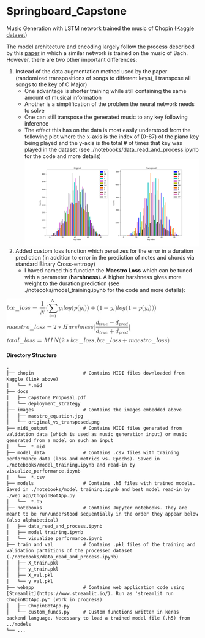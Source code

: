 # Springboard_Capstone
Music Generation with LSTM network trained the music of Chopin ([Kaggle dataset](https://www.kaggle.com/soumikrakshit/classical-music-midi))

The model architecture and encoding largely follow the process described by this [paper](https://www.tandfonline.com/doi/full/10.1080/25765299.2019.1649972) in which a similar network is trained on the music of Bach. However, there are two other important differences:
  1. Instead of the data augmentation method used by the paper (randomized transpositions of songs to different keys), I transpose all songs to the key of C Major)
      - One advantage is shorter training while still containing the same amount of musical information
      - Another is a simplification of the problem the neural network needs to solve
      - One can still transpose the generated music to any key following inference
      - The effect this has on the data is most easily understood from the following plot where the x-axis is the index of (0-87) of the piano key being played and the y-axis is the total # of times that key was played in the dataset (see ./notebooks/data_read_and_process.ipynb for the code and more details)
![](./images/original_vs_transposed.png)
  2. Added custom loss function which penalizes for the error in a duration prediction (in addition to error in the prediction of notes and chords via standard Binary Cross-entropy)
      - I haved named this function the <b>Maestro Loss</b> which can be tuned with a parameter (<b>harshness</b>). A higher harshness gives more weight to the duration prediction (see ./noteooks/model_training.ipynb for the code and more details):

![](./images/maestro_equation.jpg)
</br></br>
<b>Directory Structure</b>

    .
    ├── chopin                  # Contains MIDI files downloaded from Kaggle (link above)
    │   └── *.mid
    ├── docs                    
    │   ├── Capstone_Proposal.pdf
    │   └── deployment_strategy
    ├── images                  # Contains the images embedded above                    
    │   ├── maestro_equation.jpg
    │   └── original_vs_transposed.png
    ├── midi_output             # Contains MIDI files generated from validation data (which is used as music generation input) or music generated from a model on such an input
    │   └──  *.mid
    ├── model_data              # Contains .csv files with training performance data (loss and metrics vs. Epochs). Saved in ./notebooks/model_training.ipynb and read-in by visualize_performance.ipynb
    │   └──  *.csv
    ├── models                  # Contains .h5 files with trained models. Saved in ./notebooks/model_training.ipynb and best model read-in by ./web_app/ChopinBotApp.py
    │   └──  *.h5
    ├── notebooks               # Contains Jupyter notebooks. They are meant to be run/understood sequentially in the order they appear below (also alphabetical)
    │   ├── data_read_and_process.ipynb
    │   ├── model_training.ipynb
    │   └── visualize_performance.ipynb
    ├── train_and_val           # Contains .pkl files of the training and validation partitions of the processed dataset (./notebooks/data_read_and_process.ipynb)
    │   ├── X_train.pkl
    │   ├── y_train.pkl 
    │   ├── X_val.pkl 
    │   └── y_val.pkl 
    ├── webapp                  # Contains web application code using [Streamlit](https://www.streamlit.io/). Run as 'streamlit run ChopinBotApp.py' (Work in progress)
    │   ├── ChopinBotApp.py 
    │   └── custom_funcs.py     # Custom functions written in keras backend language. Necessary to load a trained model file (.h5) from ../models
    └── ...
    
